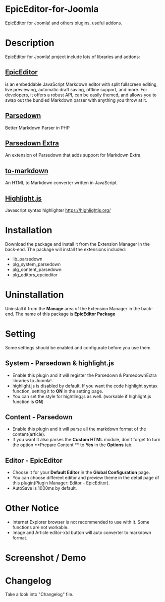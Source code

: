 # EpicEditor-for-Joomla
EpicEditor for Joomla! and others plugins, useful addons.

# Description 

EpicEditor for Joomla! project include lots of libraries and addons:

## [EpicEditor](https://github.com/OscarGodson/EpicEditor)
is an embeddable JavaScript Markdown editor with split fullscreen editing, live previewing, automatic draft saving, offline support, and more. For developers, it offers a robust API, can be easily themed, and allows you to swap out the bundled Markdown parser with anything you throw at it. 

## [Parsedown](https://github.com/erusev/parsedown)
 Better Markdown Parser in PHP

## [Parsedown Extra](https://github.com/erusev/parsedown-extra) 
An extension of Parsedown that adds support for Markdown Extra.

## [to-markdown](https://github.com/domchristie/to-markdown)
An HTML to Markdown converter written in JavaScript.

## [Highlight.js](https://github.com/isagalaev/highlight.js)
Javascript syntax highlighter 
https://highlightjs.org/

# Installation
Download the package and install it from the Extension Manager in the back-end.
The package will install the extensions included:
- lib_parsedown
- plg_system_parsedown
- plg_content_parsedown
- plg_editors_epcieditor

# Uninstallation
Uninstall it from the **Manage** area of the Extension Manager in the back-end.
The name of this package is **EpicEditor Package**

# Setting
Some settings should be enabled and configurate before you use them.

## System - Parsedown & highlight.js
- Enable this plugin and it will register the Parsedown & ParsedownExtra libraries to Joomla!.
- highlight.js is disabled by default. If you want the code highlight syntax function, setting it to **ON** in the setting page.
- You can set the style for hightling.js as well. (workable if highlight.js function is **ON**)

## Content - Parsedown
- Enable this plugin and it will parse all the markdown format of the content(article).
- If you want it also parses the **Custom HTML** module, don't forget to turn the option **Prepare Content
** to **Yes** in the **Options** tab.

## Editor - EpicEditor
- Choose it for your **Default Editor** in the **Global Configuration** page.
- You can choose different editor and preview theme in the detail page of this plugin(Plugin Manager: Editor - EpicEditor).
- AutoSave is 1000ms by default.

# Other Notice
- Internet Explorer browser is not recommended to use with it. Some functions are not workable.
- Image and Article editor-xtd button will auto converter to markdown format.

# Screenshot / Demo


# Changelog
Take a look into "Changelog" file.

